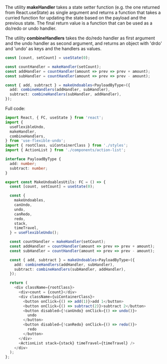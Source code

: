 The utility **makeHandler** takes a state setter function (e.g. the one returned from React.useState) as single argument and returns a function that takes a curried function for updating the state based on the payload and the previous state. The final return value is a function that can be used as a do/redo or undo handler.

The utility **combineHandlers** takes the do/redo handler as first argument and the undo handler as second argument, and returns an object with 'drdo' and 'undo' as keys and the handlers as values.

```typescript
const [count, setCount] = useState(0);

const countHandler = makeHandler(setCount);
const addHandler = countHandler(amount => prev => prev + amount);
const subHandler = countHandler(amount => prev => prev - amount);

const { add, subtract } = makeUndoables<PayloadByType>({
  add: combineHandlers(addHandler, subHandler),
  subtract: combineHandlers(subHandler, addHandler),
});
```

Full code:

```typescript
import React, { FC, useState } from 'react';
import {
  useFlexibleUndo,
  makeHandler,
  combineHandlers,
} from 'use-flexible-undo';
import { rootClass, uiContainerClass } from './styles';
import { ActionList } from './components/action-list';

interface PayloadByType {
  add: number;
  subtract: number;
}

export const MakeUndoablesUtils: FC = () => {
  const [count, setCount] = useState(0);

  const {
    makeUndoables,
    canUndo,
    undo,
    canRedo,
    redo,
    stack,
    timeTravel,
  } = useFlexibleUndo();

  const countHandler = makeHandler(setCount);
  const addHandler = countHandler(amount => prev => prev + amount);
  const subHandler = countHandler(amount => prev => prev - amount);

  const { add, subtract } = makeUndoables<PayloadByType>({
    add: combineHandlers(addHandler, subHandler),
    subtract: combineHandlers(subHandler, addHandler),
  });

  return (
    <div className={rootClass}>
      <div>count = {count}</div>
      <div className={uiContainerClass}>
        <button onClick={() => add(1)}>add 1</button>
        <button onClick={() => subtract(2)}>subtract 2</button>
        <button disabled={!canUndo} onClick={() => undo()}>
          undo
        </button>
        <button disabled={!canRedo} onClick={() => redo()}>
          redo
        </button>
      </div>
      <ActionList stack={stack} timeTravel={timeTravel} />
    </div>
  );
};
```
